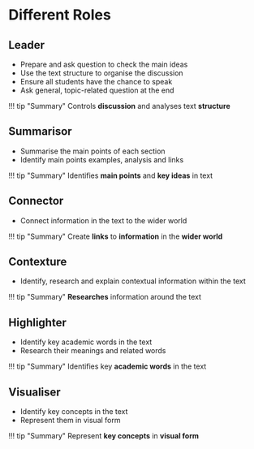 # Different Roles

## Leader

*   Prepare and ask question to check the main ideas
*   Use the text structure to organise the discussion
*   Ensure all students have the chance to speak
*   Ask general, topic-related question at the end

!!! tip "Summary"
    Controls **discussion** and analyses text **structure**

## Summarisor

*   Summarise the main points of each section
*   Identify main points examples, analysis and links

!!! tip "Summary"
    Identifies **main points** and **key ideas** in text

## Connector

*   Connect information in the text to the wider world

!!! tip "Summary"
    Create **links** to **information** in the **wider world**

## Contexture

*   Identify, research and explain contextual information within the text

!!! tip "Summary"
    **Researches** information around the text

## Highlighter

*   Identify key academic words in the text
*   Research their meanings and related words

!!! tip "Summary"
    Identifies key **academic words** in the text

## Visualiser

*   Identify key concepts in the text
*   Represent them in visual form

!!! tip "Summary"
    Represent **key concepts** in **visual form**